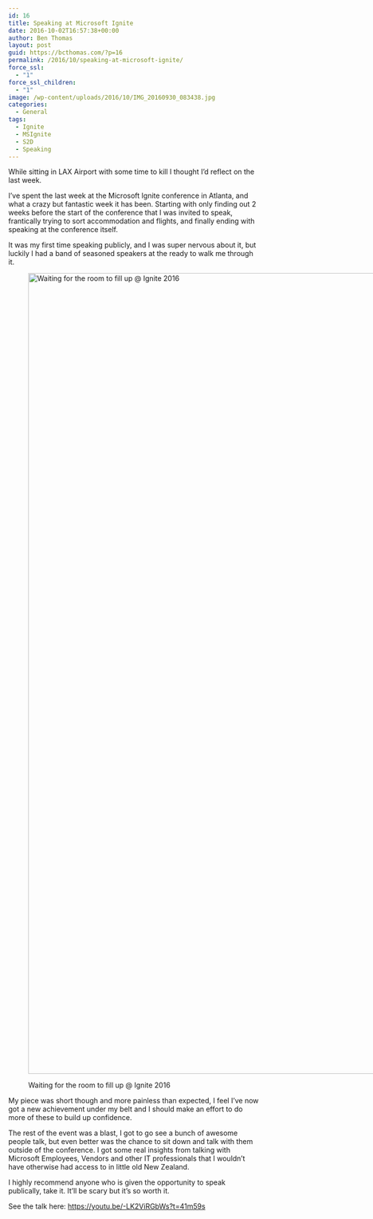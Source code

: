 ```yaml
---
id: 16
title: Speaking at Microsoft Ignite
date: 2016-10-02T16:57:38+00:00
author: Ben Thomas
layout: post
guid: https://bcthomas.com/?p=16
permalink: /2016/10/speaking-at-microsoft-ignite/
force_ssl:
  - "1"
force_ssl_children:
  - "1"
image: /wp-content/uploads/2016/10/IMG_20160930_083438.jpg
categories:
  - General
tags:
  - Ignite
  - MSIgnite
  - S2D
  - Speaking
---
```

While sitting in LAX Airport with some time to kill I thought I&#8217;d reflect on the last week.

I&#8217;ve spent the last week at the Microsoft Ignite conference in Atlanta, and what a crazy but fantastic week it has been. Starting with only finding out 2 weeks before the start of the conference that I was invited to speak, frantically trying to sort accommodation and flights, and finally ending with speaking at the conference itself.

It was my first time speaking publicly, and I was super nervous about it, but luckily I had a band of seasoned speakers at the ready to walk me through it.<figure style="width: 2147px" class="wp-caption aligncenter">

<img class="size-medium" src="https://lh3.googleusercontent.com/vS9p3-dKcfQUh2QkXFi9RxXm2bXA9zA5cQHod9btN6euAuOXNh_4dYKnbbdcJ-3lmdEuAJN7s23Kb2kwfJPMWj7SE1lpD8oo9SZBn1CIUkHXizBqvBoX25_wbI6dy1D7MxEj25nCoGGGsG9BlYbZtbhXdPwwQ26FRbaewUGdBQqiovoFlF37gQyk1Nr8PLuMCN5ZMZjmVA6pVpwOF63dzrsXVJcse3k2qKq4EUs3t9y3GDIATfxo2JZNAeeWDoBFUDbVczd9iV3BdXfQP_NXG0fGKcPahZnWyExbUlSZEB-W-R7dA-magPQRbqed0HFHYuW6G2KSqYdLAS2FgTNutjiqigeJBpG81MZN9RRqNUQKHi9Pl1-9NheC9eFIAzk5WlluEE57XMew3Hy9jeD4sU7dFWTx_mGFlKvXQzVK-zZVlXQDK-KF43jtRYK1R9WNpMdodnoHy-5vn2msxetD609k_KujEa9iIHE9eJdRSLb1upLcGCBKkuHjDENkos01kz2JSl3y_k8tPNLSlE-4-ktE90fWyE0iAk14TINrbtCOSZYl0gwlWE3hUDu3ZoJXL1oU_-cUzxLiZkjq4WM1WfAlPfgH-TfaS_bI-4zbET-nbUgu-w=w2148-h1606-no" alt="Waiting for the room to fill up @ Ignite 2016" width="2147" height="1606" /><figcaption class="wp-caption-text">Waiting for the room to fill up @ Ignite 2016</figcaption></figure> 

My piece was short though and more painless than expected, I feel I&#8217;ve now got a new achievement under my belt and I should make an effort to do more of these to build up confidence.

The rest of the event was a blast, I got to go see a bunch of awesome people talk, but even better was the chance to sit down and talk with them outside of the conference. I got some real insights from talking with Microsoft Employees, Vendors and other IT professionals that I wouldn&#8217;t have otherwise had access to in little old New Zealand.

I highly recommend anyone who is given the opportunity to speak publically, take it. It&#8217;ll be scary but it&#8217;s so worth it.

See the talk here:&nbsp;<https://youtu.be/-LK2ViRGbWs?t=41m59s>